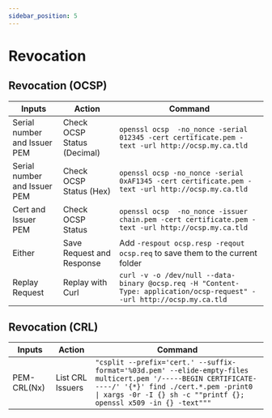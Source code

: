 ```yaml
---
sidebar_position: 5
---
```


# Revocation

## Revocation (OCSP)
| Inputs                       | Action                      | Command |
|------------------------------|-----------------------------|-----------------------------|
| Serial number and Issuer PEM | Check OCSP Status (Decimal) | ```openssl ocsp  -no_nonce -serial 012345 -cert certificate.pem -text -url http://ocsp.my.ca.tld``` |
| Serial number and Issuer PEM | Check OCSP Status (Hex)     | ```openssl ocsp -no_nonce -serial 0xAF1345 -cert certificate.pem -text -url http://ocsp.my.ca.tld```|
| Cert and Issuer PEM          | Check OCSP Status           | ```openssl ocsp  -no_nonce -issuer chain.pem -cert certificate.pem -text -url http://ocsp.my.ca.tld``` |
| Either                       | Save Request and Response   | Add ```-respout ocsp.resp -reqout ocsp.req``` to save them to the current folder |
| Replay Request               | Replay with Curl            | ```curl -v -o /dev/null --data-binary @ocsp.req -H "Content-Type: application/ocsp-request" --url http://ocsp.my.ca.tld``` |

## Revocation (CRL)
| Inputs                       | Action                      | Command |
|----------------------------------------------------------------------------------------------|------------------|-----------------------------------------------------------------------------------------------------------------------------|
| PEM-CRL(Nx)  | List CRL Issuers | ```"csplit --prefix='cert.' --suffix-format='%03d.pem' --elide-empty-files multicert.pem '/-----BEGIN CERTIFICATE-----/' '{*}' find ./cert.*.pem -print0 \| xargs -0r -I {} sh -c ""printf {}; openssl x509 -in {} -text"""```